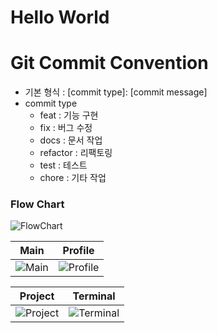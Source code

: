 # Hello World

# Git Commit Convention

- 기본 형식 : [commit type]: [commit message]
- commit type
  - feat : 기능 구현
  - fix : 버그 수정
  - docs : 문서 작업
  - refactor : 리팩토링
  - test : 테스트
  - chore : 기타 작업

### Flow Chart
![FlowChart](https://github.com/CHOGANGYEOL/CHOGANGYEOL.github.io/assets/110982929/b21561c1-bc23-41f1-902b-d8a318911a95)

|Main|Profile|
|:---:|:---:|
|![Main](https://github.com/CHOGANGYEOL/CHOGANGYEOL.github.io/assets/110982929/c203fce7-472f-4d5b-bc93-e455507c0312)|![Profile](https://github.com/CHOGANGYEOL/CHOGANGYEOL.github.io/assets/110982929/d2b02bb5-ff31-4994-acbf-89ab52d78937)|

|Project|Terminal|
|:---:|:---:|
|![Project](https://github.com/CHOGANGYEOL/CHOGANGYEOL.github.io/assets/110982929/2f188f74-c05f-49e9-82da-7aac411a9073)|![Terminal](https://github.com/CHOGANGYEOL/CHOGANGYEOL.github.io/assets/110982929/c8716581-ba76-44a9-9790-21eb0328fe68)|
